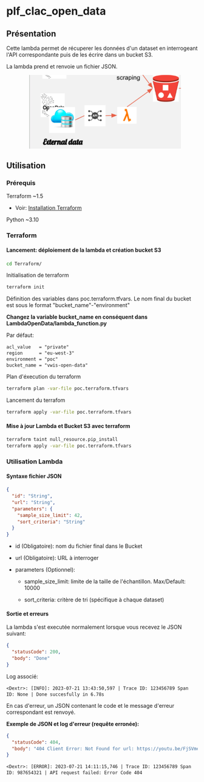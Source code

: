 # plf_clac_open_data

## Présentation


Cette lambda permet de récuperer les données d'un dataset  en interrogeant l'API correspondante puis de les écrire dans un bucket S3. 

La lambda prend et renvoie un fichier JSON.

<p align="center">
    <img src="schema.png" alt="Schema" width="400">
</p>

## Utilisation

### Prérequis

Terraform ~1.5 

- Voir: [Installation Terraform](https://developer.hashicorp.com/terraform/tutorials/aws-get-started/install-cli)

Python ~3.10 

### Terraform

#### Lancement: déploiement de la lambda et création bucket S3

```sh
cd Terraform/
```

Initialisation de terraform

```sh
terraform init
```

Définition des variables dans poc.terraform.tfvars.
Le nom final du bucket est sous le format "bucket_name"-"environment" 

**Changez la variable bucket_name en conséquent dans LambdaOpenData/lambda_function.py**

Par défaut:

```
acl_value   = "private"
region      = "eu-west-3"
environment = "poc"
bucket_name = "vwis-open-data"
```

Plan d'éxecution du terraform

```sh
terraform plan -var-file poc.terraform.tfvars
```

Lancement du terrafom

```sh
terraform apply -var-file poc.terraform.tfvars
```

#### Mise à jour Lambda et Bucket S3 avec terraform

```sh
terraform taint null_resource.pip_install
terraform apply -var-file poc.terraform.tfvars
```

### Utilisation Lambda

#### Syntaxe fichier JSON

```json
{
  "id": "String",
  "url": "String",
  "parameters": {
    "sample_size_limit": 42, 
    "sort_criteria": "String" 
  }
}
```

+ id (Obligatoire): nom du fichier final dans le Bucket

+ url (Obligatoire): URL à interroger

+ parameters (Optionnel):

    + sample_size_limit: limite de la taille de l'échantillon. Max/Default: 10000

    + sort_criteria: critère de tri (spécifique à chaque dataset)

#### Sortie et erreurs

La lambda s'est executée normalement lorsque vous recevez le JSON suivant:

```json
{
  "statusCode": 200,
  "body": "Done"
}
```

Log associé:

```
<Dextr>: [INFO]: 2023-07-21 13:43:50,597 | Trace ID: 123456789 Span ID: None | Done succesfully in 6.78s
```

En cas d'erreur, un JSON contenant le code et le message d'erreur correspondant est renvoyé.

**Exemple de JSON et log d'erreur (requête erronée):**

```json
{
  "statusCode": 404,
  "body": "404 Client Error: Not Found for url: https://youtu.be/FjSVme_djVM"
}
```
```
<Dextr>: [ERROR]: 2023-07-21 14:11:15,746 | Trace ID: 123456789 Span ID: 987654321 | API request failed: Error Code 404
```

